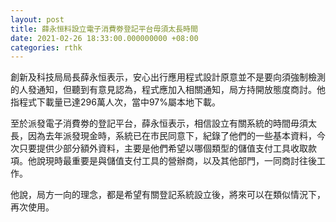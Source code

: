 ```yaml
---
layout: post
title: 薛永恒料設立電子消費劵登記平台毋須太長時間
date: 2021-02-26 18:33:00.000000000 +08:00
categories: rthk
---
```


創新及科技局局長薛永恒表示，安心出行應用程式設計原意並不是要向須強制檢測的人發通知，但聽到有意見認為，程式應加入相關通知，局方持開放態度商討。他指程式下載量已達296萬人次，當中97%屬本地下載。

至於派發電子消費劵的登記平台，薛永恒表示，相信設立有關系統的時間毋須太長，因為去年派發現金時，系統已在市民同意下，紀錄了他們的一些基本資料，今次只要提供少部分額外資料，主要是他們希望以哪個類型的儲值支付工具收取款項。他說現時最重要是與儲值支付工具的營辦商，以及其他部門，一同商討往後工作。

他說，局方一向的理念，都是希望有關登記系統設立後，將來可以在類似情況下，再次使用。
